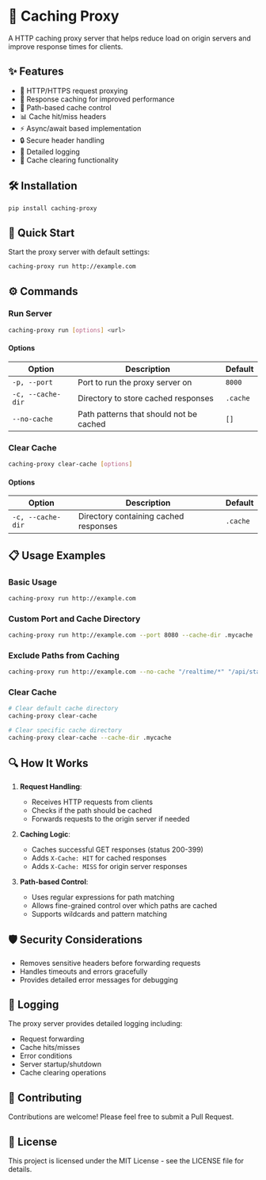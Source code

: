 # 🚀 Caching Proxy

A HTTP caching proxy server that helps reduce load on origin servers and improve response times for clients.

## ✨ Features

- 🔄 HTTP/HTTPS request proxying
- 💾 Response caching for improved performance
- 🎯 Path-based cache control
- 📊 Cache hit/miss headers
- ⚡ Async/await based implementation
- 🔒 Secure header handling
- 📝 Detailed logging
- 🧹 Cache clearing functionality

## 🛠️ Installation

```bash
pip install caching-proxy
```

## 🚀 Quick Start

Start the proxy server with default settings:

```bash
caching-proxy run http://example.com
```

## ⚙️ Commands

### Run Server
```bash
caching-proxy run [options] <url>
```

#### Options
| Option | Description | Default |
|--------|-------------|---------|
| `-p, --port` | Port to run the proxy server on | `8000` |
| `-c, --cache-dir` | Directory to store cached responses | `.cache` |
| `--no-cache` | Path patterns that should not be cached | `[]` |

### Clear Cache
```bash
caching-proxy clear-cache [options]
```

#### Options
| Option | Description | Default |
|--------|-------------|---------|
| `-c, --cache-dir` | Directory containing cached responses | `.cache` |

## 📋 Usage Examples

### Basic Usage
```bash
caching-proxy run http://example.com
```

### Custom Port and Cache Directory
```bash
caching-proxy run http://example.com --port 8080 --cache-dir .mycache
```

### Exclude Paths from Caching
```bash
caching-proxy run http://example.com --no-cache "/realtime/*" "/api/status" "/live/*"
```

### Clear Cache
```bash
# Clear default cache directory
caching-proxy clear-cache

# Clear specific cache directory
caching-proxy clear-cache --cache-dir .mycache
```

## 🔍 How It Works

1. **Request Handling**:
   - Receives HTTP requests from clients
   - Checks if the path should be cached
   - Forwards requests to the origin server if needed

2. **Caching Logic**:
   - Caches successful GET responses (status 200-399)
   - Adds `X-Cache: HIT` for cached responses
   - Adds `X-Cache: MISS` for origin server responses

3. **Path-based Control**:
   - Uses regular expressions for path matching
   - Allows fine-grained control over which paths are cached
   - Supports wildcards and pattern matching

## 🛡️ Security Considerations

- Removes sensitive headers before forwarding requests
- Handles timeouts and errors gracefully
- Provides detailed error messages for debugging

## 📝 Logging

The proxy server provides detailed logging including:
- Request forwarding
- Cache hits/misses
- Error conditions
- Server startup/shutdown
- Cache clearing operations

## 🤝 Contributing

Contributions are welcome! Please feel free to submit a Pull Request.

## 📄 License

This project is licensed under the MIT License - see the LICENSE file for details.
